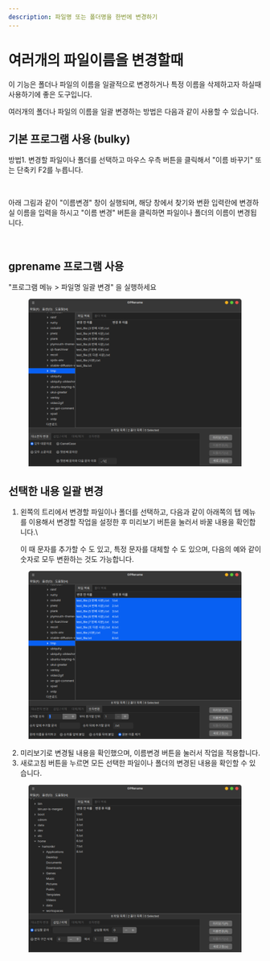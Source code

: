 ```yaml
---
description: 파일명 또는 폴더명을 한번에 변경하기
---
```


# 여러개의 파일이름을 변경할때

이 기능은 폴더나 파일의 이름을 일괄적으로 변경하거나 특정 이름을 삭제하고자 하실때 사용하기에 좋은 도구입니다.&#x20;

여러개의 폴더나 파일의 이름을 일괄 변경하는 방법은 다음과 같이 사용할 수 있습니다.



## 기본 프로그램 사용 (bulky)

방법1. 변경할 파일이나 폴더를 선택하고 마우스 우측 버튼을 클릭해서 "이름 바꾸기" 또는 단축키 F2를 누릅니다.

<figure><img src="../../../.gitbook/assets/image.avif" alt=""><figcaption></figcaption></figure>

아래 그림과 같이 "이름변경" 창이 실행되며, 해당 창에서 찾기와 변환 입력란에 변경하실 이름을 입력을 하시고 "이름 변경" 버튼을 클릭하면 파일이나 폴더의 이름이 변경됩니다.

<figure><img src="../../../.gitbook/assets/image (1).avif" alt=""><figcaption></figcaption></figure>





## gprename 프로그램 사용

"프로그램 메뉴 > 파일명 일괄 변경" 을 실행하세요

<figure><img src="../../../.gitbook/assets/image (562).png" alt=""><figcaption></figcaption></figure>

## 선택한 내용 일괄 변경

1.  왼쪽의 트리에서 변경할 파일이나 폴더를 선택하고, 다음과 같이 아래쪽의 탭 메뉴를 이용해서 변경할 작업을 설정한 후 미리보기 버튼을 눌러서 바꿀 내용을 확인합니다.\


    이 때 문자를 추가할 수 도 있고, 특정 문자를 대체할 수 도 있으며, 다음의 예와 같이 숫자로 모두 변환하는 것도 가능합니다.

<figure><img src="../../../.gitbook/assets/image (563).png" alt=""><figcaption></figcaption></figure>

2. 미리보기로 변경될 내용을 확인했으며, 이름변경 버튼을 눌러서 작업을 적용합니다.
3. 새로고침 버튼을 누르면 모든 선택한 파일이나 폴더의 변경된 내용을 확인할 수 있습니다.

<figure><img src="../../../.gitbook/assets/image (564).png" alt=""><figcaption></figcaption></figure>

